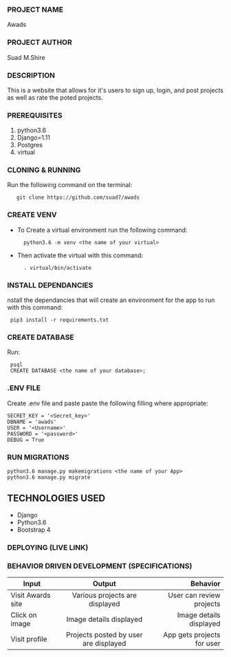 ### PROJECT NAME
Awads
### PROJECT AUTHOR
Suad M.Shire
### DESCRIPTION
This is a website that allows for  it's users to sign up, login, and post projects as well as rate the poted projects.
### PREREQUISITES
1. python3.6
2. Django=1.11
3. Postgres
4. virtual 
### CLONING & RUNNING
Run the following command on the terminal:

       git clone https://github.com/suad7/awads
### CREATE VENV    
- To Create a virtual environment run the following command:  

        python3.6 -m venv <the name of your virtual>     
- Then activate the virtual with this command:

        . virtual/bin/activate
### INSTALL DEPENDANCIES     
nstall the dependancies that will create an environment for the app to run with this command:

     pip3 install -r requirements.txt
### CREATE DATABASE
Run:  

     psql
     CREATE DATABASE <the name of your database>; 
### .ENV FILE      
Create .env file and paste paste the following filling where appropriate:  
```
SECRET_KEY = '<Secret_key>'
DBNAME = 'awads'
USER = '<Username>'
PASSWORD = '<password>'
DEBUG = True
```
### RUN MIGRATIONS
```
python3.6 manage.py makemigrations <the name of your App>
python3.6 manage.py migrate
```
## TECHNOLOGIES USED
* Django
* Python3.6
* Bootstrap 4
### DEPLOYING (LIVE LINK)

### BEHAVIOR DRIVEN DEVELOPMENT (SPECIFICATIONS)
| Input        | Output           | Behavior  |
| ------------- |:-------------:| -----:|
| Visit Awards site| Various projects are displayed  | User can review projects |
| Click on image| Image details displayed | Image details displayed |
| Visit profile | Projects posted by user are displayed | App gets projects for user |